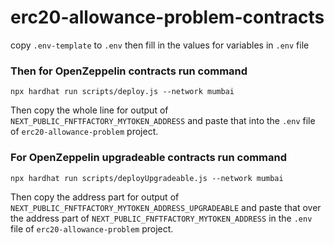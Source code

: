 # erc20-allowance-problem-contracts

copy `.env-template` to `.env`
then fill in the values for variables in `.env` file

### Then for OpenZeppelin contracts run command

```
npx hardhat run scripts/deploy.js --network mumbai
```

Then copy the whole line for output of `NEXT_PUBLIC_FNFTFACTORY_MYTOKEN_ADDRESS` and paste that into the `.env` file of `erc20-allowance-problem` project.

### For OpenZeppelin upgradeable contracts run command

```
npx hardhat run scripts/deployUpgradeable.js --network mumbai
```

Then copy the address part for output of `NEXT_PUBLIC_FNFTFACTORY_MYTOKEN_ADDRESS_UPGRADEABLE` and paste that over the address part of `NEXT_PUBLIC_FNFTFACTORY_MYTOKEN_ADDRESS` in the `.env` file of `erc20-allowance-problem` project.
